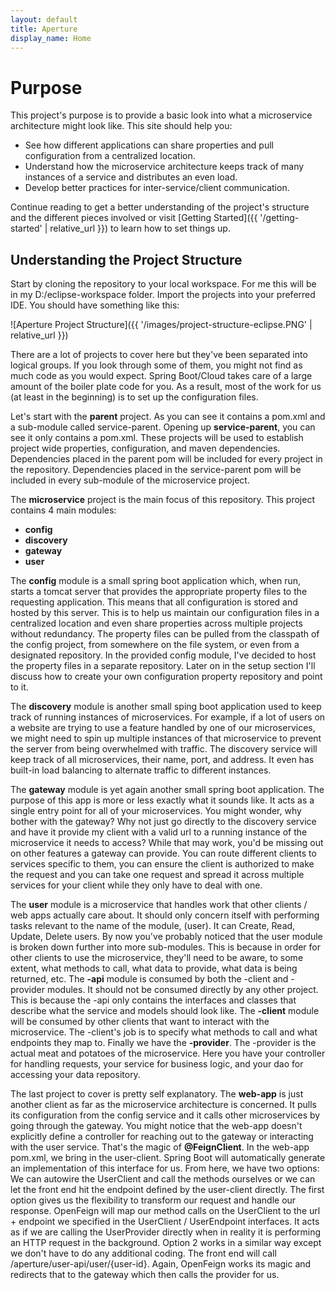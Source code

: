 ```yaml
---
layout: default
title: Aperture
display_name: Home
---
```


# Purpose

This project's purpose is to provide a basic look into what a microservice architecture might look like.
This site should help you:
- See how different applications can share properties and pull configuration from a centralized location.
- Understand how the microservice architecture keeps track of many instances of a service and distributes an even load.
- Develop better practices for inter-service/client communication.

Continue reading to get a better understanding of the project's structure and the different pieces involved or visit
[Getting Started]({{ '/getting-started' | relative_url }}) to learn how to set things up.

## Understanding the Project Structure

Start by cloning the repository to your local workspace. 
For me this will be in my D:/eclipse-workspace folder.
Import the projects into your preferred IDE.
You should have something like this:

![Aperture Project Structure]({{ '/images/project-structure-eclipse.PNG' | relative_url }})

There are a lot of projects to cover here but they've been separated into logical groups.
If you look through some of them, you might not find as much code as you would expect.
Spring Boot/Cloud takes care of a large amount of the boiler plate code for you.
As a result, most of the work for us (at least in the beginning) is to set up the configuration files.

Let's start with the **parent** project.
As you can see it contains a pom.xml and a sub-module called service-parent.
Opening up **service-parent**, you can see it only contains a pom.xml.
These projects will be used to establish project wide properties, configuration, and maven dependencies.
Dependencies placed in the parent pom will be included for every project in the repository.
Dependencies placed in the service-parent pom will be included in every sub-module of the microservice project.

The **microservice** project is the main focus of this repository.
This project contains 4 main modules:

- **config**
- **discovery**
- **gateway**
- **user**

The **config** module is a small spring boot application which, when run, starts a tomcat server that provides 
the appropriate property files to the requesting application. This means that all configuration is stored and 
hosted by this server. This is to help us maintain our configuration files in a centralized location and even share 
properties across multiple projects without redundancy. The property files can be pulled from the classpath of the 
config project, from somewhere on the file system, or even from a designated repository. In the provided config module,
I've decided to host the property files in a separate repository. Later on in the setup section I'll discuss how to create 
your own configuration property repository and point to it.

The **discovery** module is another small sping boot application used to keep track of running instances of microservices.
For example, if a lot of users on a website are trying to use a feature handled by one of our microservices, we might need to 
spin up multiple instances of that microservice to prevent the server from being overwhelmed with traffic. The discovery service 
will keep track of all microservices, their name, port, and address. It even has built-in load balancing to alternate traffic to 
different instances.

The **gateway** module is yet again another small spring boot application. The purpose of this app is more or less exactly what it sounds like.
It acts as a single entry point for all of your microservices. You might wonder, why bother with the gateway? Why not just go directly to the 
discovery service and have it provide my client with a valid url to a running instance of the microservice it needs to access? While that may work, 
you'd be missing out on other features a gateway can provide. You can route different clients to services specific to them, you can ensure the client 
is authorized to make the request and you can take one request and spread it across multiple services for your client while they only have to deal with one. 

The **user** module is a microservice that handles work that other clients / web apps actually care about. It should only concern itself with performing tasks 
relevant to the name of the module, (user). It can Create, Read, Update, Delete users. By now you've probably noticed that the user module is broken down further into 
more sub-modules. This is because in order for other clients to use the microservice, they'll need to be aware, to some extent, what methods to call, what data to provide, 
what data is being returned, etc. The **-api** module is consumed by both the -client and -provider modules. It should not be consumed directly by any other project. 
This is because the -api only contains the interfaces and classes that describe what the service and models should look like. The **-client** module will be consumed by 
other clients that want to interact with the microservice. The -client's job is to specify what methods to call and what endpoints they map to. Finally we have the **-provider**. 
The -provider is the actual meat and potatoes of the microservice. Here you have your controller for handling requests, your service for business logic, and your dao for 
accessing your data repository. 

The last project to cover is pretty self explanatory. The **web-app** is just another client as far as the microservice architecture is concerned. It pulls its configuration 
from the config service and it calls other microservices by going through the gateway. You might notice that the web-app doesn't explicitly define a controller for reaching out to 
the gateway or interacting with the user service. That's the magic of **@FeignClient**. In the web-app pom.xml, we bring in the user-client. Spring Boot will automatically generate 
an implementation of this interface for us. From here, we have two options: We can autowire the UserClient and call the methods ourselves or we can let the front end hit the endpoint 
defined by the user-client directly. The first option gives us the flexibility to transform our request and handle our response. OpenFeign will map our method calls on the UserClient to 
the url + endpoint we specified in the UserClient / UserEndpoint interfaces. It acts as if we are calling the UserProvider directly when in reality it is performing an HTTP request 
in the background. Option 2 works in a similar way except we don't have to do any additional coding. The front end will call /aperture/user-api/user/{user-id}. Again, OpenFeign works 
its magic and redirects that to the gateway which then calls the provider for us.
